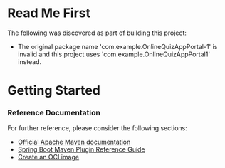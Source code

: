 # Read Me First
The following was discovered as part of building this project:

* The original package name 'com.example.OnlineQuizAppPortal-1' is invalid and this project uses 'com.example.OnlineQuizAppPortal1' instead.

# Getting Started

### Reference Documentation
For further reference, please consider the following sections:

* [Official Apache Maven documentation](https://maven.apache.org/guides/index.html)
* [Spring Boot Maven Plugin Reference Guide](https://docs.spring.io/spring-boot/docs/2.7.4/maven-plugin/reference/html/)
* [Create an OCI image](https://docs.spring.io/spring-boot/docs/2.7.4/maven-plugin/reference/html/#build-image)

